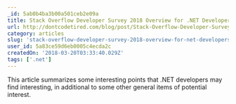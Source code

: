 ```yaml
---
_id: 5ab0b4ba3b00a501ceb2e09a
title: Stack Overflow Developer Survey 2018 Overview for .NET Developers
url: http://dontcodetired.com/blog/post/Stack-Overflow-Developer-Survey-2018-Overview-for-NET-Developers
category: articles
slug: 'stack-overflow-developer-survey-2018-overview-for-net-developers'
user_id: 5a83ce59d6eb0005c4ecda2c
createdOn: '2018-03-20T03:33:40.029Z'
tags: ['.net']
---
```


This article summarizes some interesting points that .NET developers may find interesting, in additional to some other general items of potential  interest.
